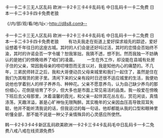 卡一卡二卡三无人区乱码
欧洲一卡2卡三卡4卡乱码毛
中日乱码卡一卡二免费
日本一卡二卡3卡四卡免费老狼


《/内/部/观/看/地/址👉http://d8s8.com》--

卡一卡二卡三无人区乱码
欧洲一卡2卡三卡4卡乱码毛
中日乱码卡一卡二免费
日本一卡二卡3卡四卡免费老狼
　　有功夫我走在街道上爱好探求祖先的踪迹，爱好设想着千年往日的这座古城。其时的人们会是还好吗过活，其时的恋情会否始终不渝，其时的许诺会否一字令媛？恕我笨拙，我猜不透，想不到。然而我独一不妨确认的是她们的傍晚培养了咱们的凌晨。
　　一生在外工作，却没能在县城有处房子住的父亲，常因我母亲的唠叨埋怨而无言以对，我是知他内心的痛楚的。不几年，三弟民师转正之后，我和大哥便动员父母来城里和我们一起住了，虽然是住在我们为其租赁的房子里。清闲下来的父亲有段时日还很不适应城里的生活，我便劝说他也学着别人的样子养养鸟、种种花。父亲不愿意养鸟，认为自己缺少养鸟的那份细心，花倒是培育了不少，但大多也是市面上常见易活的品类。我一般爱在傍晚下班后去父母那里，沐着温馨的霞光，和父亲一起伴其花丛左右，赏花闲谈，真情涤荡，天趣洋溢，甚是心旷神怡无限陶醉。其实晚年的父亲因血压高导致双耳失聪，他并不能听清我说的话，但我说过的每一句话，他却都能从我的口型和眼神里听懂全部，那不能不说是一种父子亲情殊异的心灵感应所使然。





韩一卡2卡3卡4卡新区乱码欧美欧洲一卡2卡三卡4卡乱码毛中日乱码卡一卡二免费八戒八戒在线资源免费5
